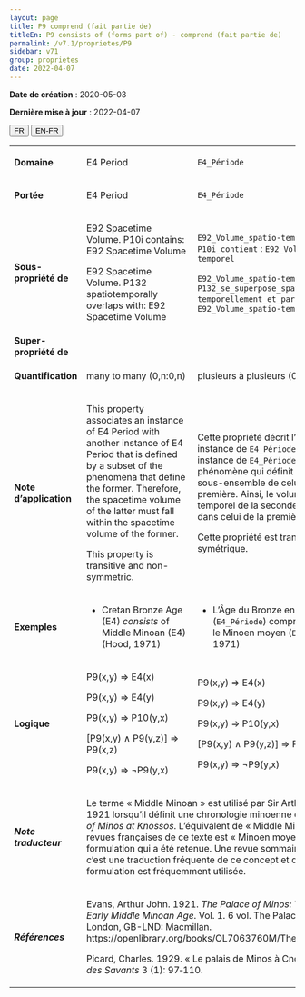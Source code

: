 ```yaml
---
layout: page
title: P9 comprend (fait partie de)
titleEn: P9 consists of (forms part of) - comprend (fait partie de)
permalink: /v7.1/proprietes/P9
sidebar: v71
group: proprietes
date: 2022-04-07
---
```


**Date de création** : 2020-05-03

**Dernière mise à jour** : 2022-04-07

<div class="lang-buttons">
  <button id="fr" class="activate">FR</button>
  <button id="en-fr">EN-FR</button>
</div>

<table>
				<tbody>
				<tr>
					<td><strong>Domaine</strong></td>
					<td class="en"><p>E4 Period</p>
							</td>
						<td><p><code class="language-plaintext highlighter-rouge">E4_Période</code> </p>
							</td>
						</tr>
					<tr>
					<td><strong>Portée</strong></td>
					<td class="en"><p>E4 Period</p>
							</td>
						<td><p><code class="language-plaintext highlighter-rouge">E4_Période</code> </p>
							</td>
						</tr>
					<tr>
					<td><strong>Sous-propriété de</strong></td>
					<td class="en"><p>E92 Spacetime Volume. P10i contains: E92 Spacetime Volume</p>
							<p>E92 Spacetime Volume. P132 spatiotemporally overlaps with: E92 Spacetime Volume</p>
							</td>
						<td><p><code class="language-plaintext highlighter-rouge">E92_Volume_spatio-temporel</code>. <code class="language-plaintext highlighter-rouge">P10i_contient</code> : <code class="language-plaintext highlighter-rouge">E92_Volume_spatio-temporel</code> </p>
							<p><code class="language-plaintext highlighter-rouge">E92_Volume_spatio-temporel</code>. <code class="language-plaintext highlighter-rouge">P132_se_superpose_spatio-temporellement_et_partiellement</code> : <code class="language-plaintext highlighter-rouge">E92_Volume_spatio-temporel</code>   </p>
							</td>
						</tr>
					<tr>
					<td><strong>Super-propriété de</strong></td>
					<td class="en"><p></p>
							</td>
						<td><p></p>
							</td>
						</tr>
					<tr>
					<td><strong>Quantification</strong></td>
					<td class="en"><p>many to many (0,n:0,n)</p>
							</td>
						<td><p>plusieurs à plusieurs (0,n:0,n)</p>
							</td>
						</tr>
					<tr>
					<td><strong>Note d’application</strong></td>
					<td class="en"><p>This property associates an instance of E4 Period with another instance of E4 Period that is defined by a subset of the phenomena that define the former. Therefore, the spacetime volume of the latter must fall within the spacetime volume of the former.</p>
							<p></p>
							<p>This property is transitive and non-symmetric.</p>
							</td>
						<td><p>Cette propriété décrit l’association d’une instance de <code class="language-plaintext highlighter-rouge">E4_Période</code> avec une autre instance de <code class="language-plaintext highlighter-rouge">E4_Période</code> lorsque le phénomène qui définit la seconde est un sous-ensemble de celui qui définit la première. Ainsi, le volume spatio-temporel de la seconde doit être compris dans celui de la première. </p>
							<p></p>
							<p>Cette propriété est transitive et non-symétrique. </p>
							</td>
						</tr>
					<tr>
					<td><strong>Exemples</strong></td>
					<td class="en"><ul><li><p>Cretan Bronze Age (E4) <em>consists</em> of Middle Minoan (E4) (Hood, 1971)</p>
							</li>
									</ul></td>
						<td><ul><li><p>L’Âge du Bronze en Crète (<code class="language-plaintext highlighter-rouge">E4_Période</code>) comprend (<code class="language-plaintext highlighter-rouge">P9_comprend</code>) le Minoen moyen (<code class="language-plaintext highlighter-rouge">E4_Période</code>) (Hood, 1971)</p>
							</li>
									</ul></td>
						</tr>
					<tr>
					<td><strong>Logique</strong></td>
					<td class="en"><p>P9(x,y) ⇒ E4(x)</p>
							<p>P9(x,y) ⇒ E4(y)</p>
							<p>P9(x,y) ⇒ P10(y,x)</p>
							<p>[P9(x,y) ∧ P9(y,z)] ⇒ P9(x,z)</p>
							<p>P9(x,y) ⇒ ¬P9(y,x)</p>
							</td>
						<td><p>P9(x,y) ⇒ E4(x)</p>
							<p>P9(x,y) ⇒ E4(y)</p>
							<p>P9(x,y) ⇒ P10(y,x)</p>
							<p>[P9(x,y) ∧ P9(y,z)] ⇒ P9(x,z)</p>
							<p>P9(x,y) ⇒ ¬P9(y,x)</p>
							</td>
						</tr>
					<tr>
					<td><strong><em>Note traducteur</em></strong></td>
					<td colspan="2"><p>Le terme « Middle Minoan » est utilisé par Sir Arthur John Evans en 1921 lorsqu’il définit une chronologie minoenne dans <em>The Palace of Minos at Knossos</em>. L’équivalent de  « Middle Minoan » dans les revues françaises de ce texte est  « Minoen moyen » et c’est cette formulation qui a été retenue. Une revue sommaire a confirmé que c’est une traduction fréquente de ce concept et que cette formulation est fréquemment utilisée. </p>
							</td>
						</tr>
					<tr>
					<td><strong><em>Références</em></strong></td>
					<td colspan="2"><p>Evans, Arthur John. 1921. <em>The Palace of Minos: The Neolithic and Early Middle Minoan Age</em>. Vol. 1. 6 vol. The Palace of Minos. London, GB-LND: Macmillan. https://openlibrary.org/books/OL7063760M/The_palace_of_Minos.</p>
							<p>Picard, Charles. 1929. « Le palais de Minos à Cnossos ». <em>Journal des Savants</em> 3 (1): 97‑110.</p>
							</td>
						</tr>
					</tbody>
				</table>
				